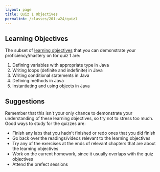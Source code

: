 ```yaml
---
layout: page
title: Quiz 1 Objectives
permalink: /classes/201-w24/quiz1
---
```


## Learning Objectives

The subset of [learning objectives](quizzes-overview) that you can demonstrate your proficiency/mastery on for quiz 1 are:

1. Defining variables with appropriate type in Java
2. Writing loops (definite and indefinite) in Java
3. Writing conditional statements in Java
4. Defining methods in Java
5. Instantiating and using objects in Java

## Suggestions
Remember that this isn't your only chance to demonstrate your understanding of these learning objectives, so try not to stress too much.
Good ways to study for the quizzes are:
* Finish any labs that you hadn't finished or redo ones that you did finish
* Go back over the readings/videos relevant to the learning objectives
* Try any of the exercises at the ends of relevant chapters that are about the learning objectives
* Work on the current homework, since it usually overlaps with the quiz objectives
* Attend the prefect sessions